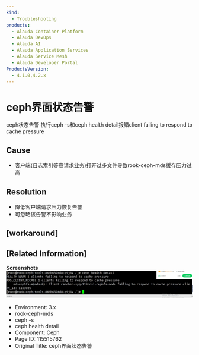 ```yaml
---
kind:
  - Troubleshooting
products:
  - Alauda Container Platform
  - Alauda DevOps
  - Alauda AI
  - Alauda Application Services
  - Alauda Service Mesh
  - Alauda Developer Portal
ProductsVersion:
  - 4.1.0,4.2.x
---
```

<!-- A type of document that involves encountering a fault, diagnosing it, performing root cause analysis, and providing solutions. -->

# ceph界面状态告警

ceph状态告警 执行ceph -s和ceph health detail报错client failing to respond to cache pressure

## Cause
- 客户端(日志索引等高请求业务)打开过多文件导致rook-ceph-mds缓存压力过高

## Resolution
- 降低客户端请求压力恢复告警
- 可忽略该告警不影响业务

## [workaround]

## [Related Information]
**Screenshots**
![](assets/cephjie-mian-zhuang-tai-gao-jing/image2022-5-12_18-29-32.png)
- Environment: 3.x
- rook-ceph-mds
- ceph -s
- ceph health detail
- Component: Ceph
- Page ID: 115515762
- Original Title: ceph界面状态告警
